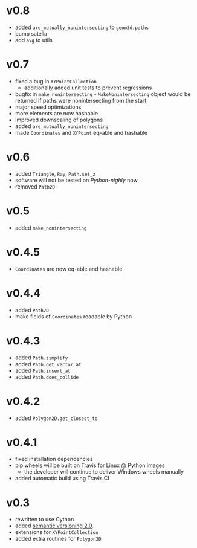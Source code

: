# v0.8

* added `are_mutually_nonintersecting` to `geom3d.paths`
* bump satella
* add `avg` to utils

# v0.7

* fixed a bug in `XYPointCollection`
  * additionally added unit tests to prevent regressions
* bugfix in `make_nonintersecting` - `MakeNonintersecting` object
  would be returned if paths were nonintersecting from the start
* major speed optimizations
* more elements are now hashable
* improved downscaling of polygons
* added `are_mutually_nonintersecting`
* made `Coordinates` and `XYPoint` eq-able and hashable

# v0.6

* added `Triangle`, `Ray`, `Path.set_z`
* software will not be tested on _Python-nighly_ now
* removed `Path2D`

# v0.5

* added `make_nonintersecting`

# v0.4.5

* `Coordinates` are now eq-able and hashable

# v0.4.4

* added `Path2D`
* make fields of `Coordinates` readable by Python

# v0.4.3

* added `Path.simplify`
* added `Path.get_vector_at`
* added `Path.insert_at`
* added `Path.does_collide`

# v0.4.2

* added `Polygon2D.get_closest_to`

# v0.4.1

* fixed installation dependencies
* pip wheels will be built on Travis for Linux @ Python images
    * the developer will continue to deliver Windows wheels manually
* added automatic build using Travis CI

# v0.3

* rewritten to use Cython
* added [semantic versioning 2.0](https://semver.org/spec/v2.0.0.html).
* extensions for `XYPointCollection`
* added extra routines for `Polygon2D`
